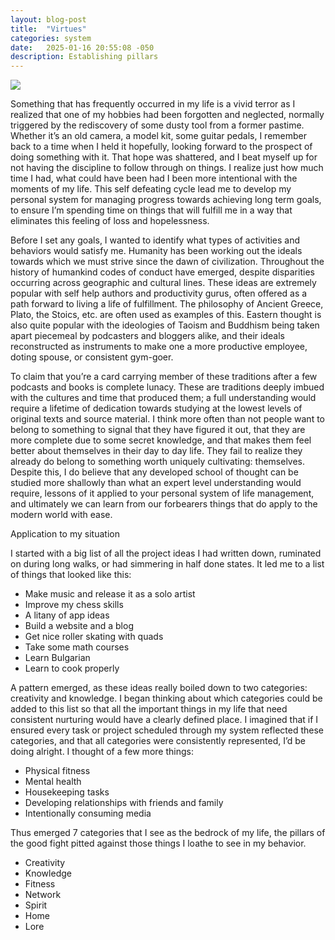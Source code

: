 ```yaml
---
layout: blog-post
title:  "Virtues"
categories: system
date:   2025-01-16 20:55:08 -050
description: Establishing pillars
---
```


<div class="album-art">
    <img src="/assets/images/virtues.png" />
</div>


Something that has frequently occurred in my life is a vivid terror as I realized that one of my hobbies had been forgotten and neglected, normally triggered by the rediscovery of some dusty tool from a former pastime. Whether it’s an old camera, a model kit, some guitar pedals, I remember back to a time when I held it hopefully, looking forward to the prospect of doing something with it. That hope was shattered, and I beat myself up for not having the discipline to follow through on things. I realize just how much time I had, what could have been had I been more intentional with the moments of my life. This self defeating cycle lead me to develop my personal system for managing progress towards achieving long term goals, to ensure I’m spending time on things that will fulfill me in a way that eliminates this feeling of loss and hopelessness. 

Before I set any goals, I wanted to identify what types of activities and behaviors would satisfy me. Humanity has been working out the ideals towards which we must strive since the dawn of civilization. Throughout the history of humankind codes of conduct have emerged, despite disparities occurring across geographic and cultural lines. These ideas are extremely popular with self help authors and productivity gurus, often offered as a path forward to living a life of fulfillment. The philosophy of Ancient Greece, Plato, the Stoics, etc. are often used as examples of this. Eastern thought is also quite popular with the ideologies of Taoism and Buddhism being taken apart piecemeal by podcasters and bloggers alike, and their ideals  reconstructed as instruments to make one a more productive employee, doting spouse, or consistent gym-goer. 

To claim that you’re a card carrying member of these traditions after a few podcasts and books is complete lunacy. These are traditions deeply imbued with the cultures and time that produced them; a full understanding would require a lifetime of dedication towards studying at the lowest levels of original texts and source material. I think more often than not people want to belong to something to signal that they have figured it out, that they are more complete due to some secret knowledge, and that makes them feel better about themselves in their day to day life. They fail to realize they already do belong to something worth uniquely cultivating: themselves. Despite this, I do believe that any developed school of thought can be studied more shallowly than what an expert level understanding would require, lessons of it applied to your personal system of life management, and ultimately we can learn from our forbearers things that do apply to the modern world with ease.

Application to my situation

I started with a big list of all the project ideas I had written down, ruminated on during long walks, or had simmering in half done states. It led me to a list of things that looked like this:

* Make music and release it as a solo artist
* Improve my chess skills
* A litany of app ideas
* Build a website and a blog
* Get nice roller skating with quads
* Take some math courses
* Learn Bulgarian
* Learn to cook properly

A pattern emerged, as these ideas really boiled down to two categories: creativity and knowledge. I began thinking about which categories could be added to this list so that all the important things in my life that need consistent nurturing would have a clearly defined place. I imagined that if I ensured every task or project scheduled through my system reflected these categories, and that all categories were consistently represented, I’d be doing alright. I thought of a few more things:

* Physical fitness
* Mental health
* Housekeeping tasks
* Developing relationships with friends and family
* Intentionally consuming media

Thus emerged 7 categories that I see as the bedrock of my life, the pillars of the good fight pitted against those things I loathe to see in my behavior. 

* Creativity
* Knowledge
* Fitness
* Network
* Spirit
* Home
* Lore